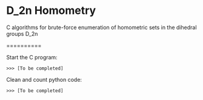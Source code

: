 # D_2n Homometry

C algorithms for brute-force enumeration of homometric sets in the dihedral groups D_2n

==========

Start the C program:

    >>> [To be completed]

Clean and count python code:

    >>> [To be completed]

